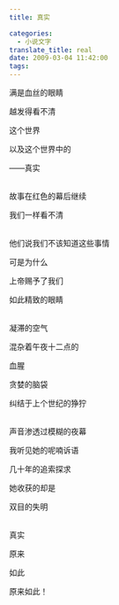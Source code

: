 ```yaml
---
title: 真实

categories:
  - 小说文字
translate_title: real
date: 2009-03-04 11:42:00
tags:
---
```


满是血丝的眼睛

越发得看不清

这个世界

以及这个世界中的

——真实

\
故事在红色的幕后继续

我们一样看不清

\
他们说我们不该知道这些事情

可是为什么

上帝赐予了我们

如此精致的眼睛

\
凝滞的空气

混杂着午夜十二点的

血腥

贪婪的脑袋

纠结于上个世纪的狰狞

\
声音渗透过模糊的夜幕

我听见她的呢喃诉语

几十年的追索探求

她收获的却是

双目的失明

\
真实

原来

如此

原来如此！